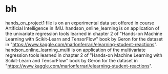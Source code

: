 # bh
hands_on_project1 file is on an experimental data set offered in course Artificial Intelligence in IMU.
handson_online_learning is on application of the univariate regression tools learned in chapter 2 of "Hands-on Machine Learning with Scikit-Learn and TensorFlow"
book by Geron for the dataset in "https://www.kaggle.com/marlonferrari/elearning-student-reactions".
handson_online_learning_multi is on application of the multivariate regression tools learned in chapter 2 of "Hands-on Machine Learning with Scikit-Learn and TensorFlow"
book by Geron for the dataset in "https://www.kaggle.com/marlonferrari/elearning-student-reactions".
